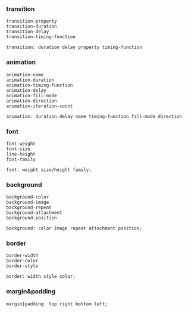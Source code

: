 ### transition
	transition-property
	transition-duration
	transition-delay
	transition-timing-function

	transition: duration delay property timing-function

### animation
	animation-name
	animation-duration
	animation-timing-function
	animation-delay
	animation-fill-mode
	animation-direction
	animation-iteration-count

	animation: duration delay name timing-function fill-mode direction
### font
	font-weight
	font-size
	line-height
	font-family

	font: weight size/height family;

### background
	background-color
	background-image
	background-repeat
	background-attachment
	background-position

	background: color image repeat attachment position;

### border
	border-width
	border-color
	border-style

	border: width style color;

### margin&padding

	margin|padding: top right bottom left;
